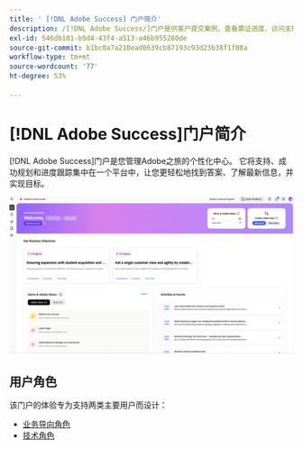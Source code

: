 ```yaml
---
title: ' [!DNL Adobe Success] 门户简介'
description: /[!DNL Adobe Success/]门户是供客户提交案例、查看票证进度、访问支持和规划工具的统一门户。
exl-id: 546db101-b9d4-43f4-a513-a46b955280de
source-git-commit: b1bc0a7a210ead0639cb87193c93d23b38f1f08a
workflow-type: tm+mt
source-wordcount: '77'
ht-degree: 53%

---
```


# [!DNL Adobe Success]门户简介

[!DNL Adobe Success]门户是您管理Adobe之旅的个性化中心。 它将支持、成功规划和进度跟踪集中在一个平台中，让您更轻松地找到答案、了解最新信息，并实现目标。

![adobe-success-portal-homepage](/help/adobe-success-portal/assets/overview-and-business-persona-overview.png)

## 用户角色

该门户的体验专为支持两类主要用户而设计：

* [业务导向角色](/help/adobe-success-portal/business-persona/key-functionalities-for-business-persona.md)
* [技术角色](/help/adobe-success-portal/technical-persona/key-functionalities-for-technical-persona.md)
